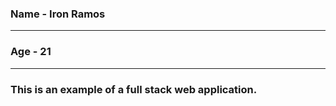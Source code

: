 ### Name - Iron Ramos

---

### Age - 21

---

### This is an example of a full stack web application.
